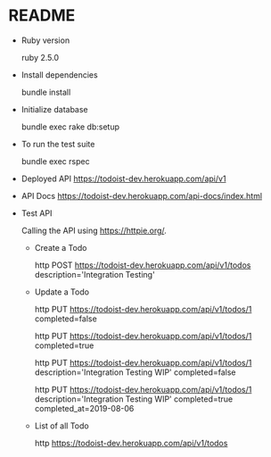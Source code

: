 # README

* Ruby version

    ruby 2.5.0

* Install dependencies

    bundle install

* Initialize database

    bundle exec rake db:setup

* To run the test suite

    bundle exec rspec

* Deployed API
    https://todoist-dev.herokuapp.com/api/v1

* API Docs
    https://todoist-dev.herokuapp.com/api-docs/index.html
   
* Test API

    Calling the API using https://httpie.org/.
    - Create a Todo 

        http POST https://todoist-dev.herokuapp.com/api/v1/todos description='Integration Testing'

    - Update a Todo

        http PUT https://todoist-dev.herokuapp.com/api/v1/todos/1 completed=false

        http PUT https://todoist-dev.herokuapp.com/api/v1/todos/1 completed=true

        http PUT https://todoist-dev.herokuapp.com/api/v1/todos/1 description='Integration Testing WIP' completed=false

        http PUT https://todoist-dev.herokuapp.com/api/v1/todos/1 description='Integration Testing WIP' completed=true completed_at=2019-08-06

    - List of all Todo 

        http https://todoist-dev.herokuapp.com/api/v1/todos







